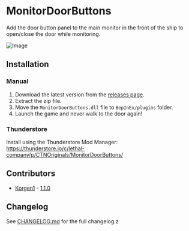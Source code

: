 # MonitorDoorButtons
Add the door button panel to the main monitor in the front of the ship to open/close the door while monitoring.

![Image](https://i.imgur.com/T3k9fjX.png)

## Installation
### Manual
1. Download the latest version from the [releases page](https://github.com/CTN-Originals/LethalCompany-MonitorDoorButtons/releases).
2. Extract the zip file.
3. Move the `MonitorDoorButtons.dll` file to `BepInEx/plugins` folder.
4. Launch the game and never walk to the door again!
### Thunderstore
Install using the Thunderstore Mod Manager: https://thunderstore.io/c/lethal-company/p/CTNOriginals/MonitorDoorButtons/

## Contributors
- [Korgen1](https://github.com/Korgen1) - [1.1.0](https://github.com/CTN-Originals/LethalCompany-MonitorDoorButtons/pull/1)

## Changelog
See [CHANGELOG.md](https://github.com/CTN-Originals/LethalCompany-MonitorDoorButtons/blob/main/CHANGELOG.md) for the full changelog.z